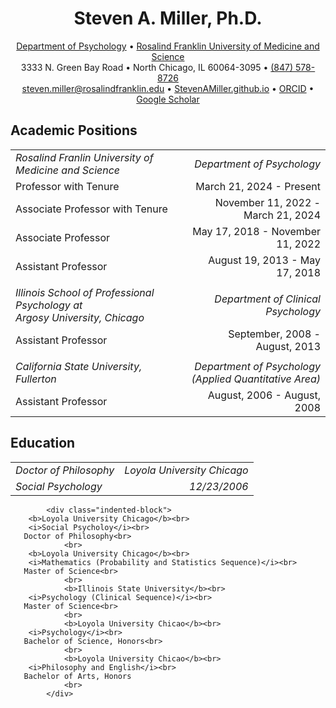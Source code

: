 <html>

<head>
    <meta charset="UTF-8">
    <meta name="viewport" content="width=device-width, initial-scale=1.0">
</head>

<body>  
        <h1 align="center">Steven A. Miller, Ph.D.</h1>
        <div class="contact-info">
<p align="center">
<a href="https://www.rosalindfranklin.edu/academics/college-of-health-professions/degree-programs/psychology-phd/">Department of Psychology</a> • 
<a href="https://www.rosalindfranklin.edu/">Rosalind Franklin University of Medicine and Science</a><br> 
            3333 N. Green Bay Road • 
            North Chicago, IL 60064-3095 •
            <a href="tel:1-847-578-8726">(847) 578-8726</a> <br>
            <a href="mailto:steven.miller@rosalindfranklin.edu">steven.miller@rosalindfranklin.edu</a> • 
            <a href="https://github.com/StevenAMillerPhD/StevenAMiller.github.io/tree/main?tab=readme-ov-file#steven-a-miller-phd">StevenAMiller.github.io</a> • 
            <a href="https://orcid.org/0000-0001-6687-776X">ORCID</a> • 
            <a href="https://scholar.google.com/citations?user=ggne6LkAAAAJ&hl=en">Google Scholar</a>
        </p>
</center>
        <h2>Academic Positions</h2>
            <p></p>
            <div class="indented-block">
<table width="100%" border="0">
  <tr>
    <td align="left"><i>Rosalind Franlin University of Medicine and Science</i></td>
    <td align="right"><i>Department of Psychology</i></td>
  </tr>
    <tr>
    <td align="left">Professor with Tenure</td>
    <td align="right">March 21, 2024 - Present</td>
  </tr>
    <tr>
    <td align="left">Associate Professor with Tenure</td>
    <td align="right">November 11, 2022 - March 21, 2024</td>
  </tr>
      <tr>
    <td align="left">Associate Professor</td>
    <td align="right">May 17, 2018 - November 11, 2022</td>
  </tr>
      <tr>
    <td align="left">Assistant Professor</td>
    <td align="right">August 19, 2013 - May 17, 2018</td>
  </tr>
      <tr>
            <tr>
    <td align="left"> </td>
    <td align="right"> </td>
  </tr>
    <td align="left"><i>Illinois School of Professional Psychology at <br>  Argosy University, Chicago</i></td>
    <td align="right"><i>Department of Clinical Psychology</i></td>
  </tr>
      <tr>
    <td align="left">Assistant Professor</td>
    <td align="right">September, 2008 - August, 2013</td>
  </tr>
          <tr>
    <td align="left"></td>
    <td align="right"></td>
  </tr>
      <tr>
    <td align="left"><i>California State University, Fullerton</i></td>
    <td align="right"><i>Department of Psychology <br> (Applied Quantitative Area)</i></td>
  </tr>
      <tr>
    <td align="left">Assistant Professor</td>
    <td align="right">August, 2006 - August, 2008</td>
  </tr>
</table>

<h2>Education</h2>
            <p></p>
<table width="100%" border="0">
  <tr>
    <td align="left"><i>Doctor of Philosophy</i></td>
    <td align="right"><i>Loyola University Chicago</i></td>
  </tr>
      <tr>
    <td align="left"><i>Social Psychology</i></td>
    <td align="right"><i>12/23/2006</i></td>
  </tr>
</table>
    
            <div class="indented-block">
        <b>Loyola University Chicago</b><br>  
        <i>Social Psycholoy</i><br>
       Doctor of Philosophy<br>
                <br>
        <b>Loyola University Chicago</b><br>  
        <i>Mathematics (Probability and Statistics Sequence)</i><br>
       Master of Science<br>
                <br>
                <b>Illinois State University</b><br>  
        <i>Psychology (Clinical Sequence)</i><br>
       Master of Science<br>
                <br>
                <b>Loyola University Chicao</b><br>  
        <i>Psychology</i><br>
       Bachelor of Science, Honors<br>
                <br>            
                <b>Loyola University Chicao</b><br> 
        <i>Philosophy and English</i><br>
       Bachelor of Arts, Honors
                <br>                    
            </div>
</body>
</html>
